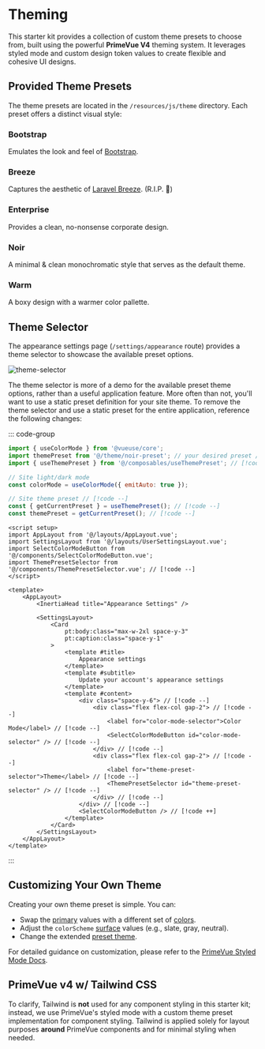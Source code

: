 # Theming

This starter kit provides a collection of custom theme presets to choose from, built using the powerful **PrimeVue V4** theming system. It leverages styled mode and custom design token values to create flexible and cohesive UI designs.

## Provided Theme Presets

The theme presets are located in the `/resources/js/theme` directory. Each preset offers a distinct visual style:

### Bootstrap

Emulates the look and feel of [Bootstrap](https://getbootstrap.com/).

### Breeze

Captures the aesthetic of [Laravel Breeze](https://github.com/laravel/breeze). (R.I.P. :pray:)

### Enterprise

Provides a clean, no-nonsense corporate design.

### Noir

A minimal & clean monochromatic style that serves as the default theme.

### Warm

A boxy design with a warmer color pallette.

## Theme Selector

The appearance settings page (`/settings/appearance` route) provides a theme selector to showcase the available preset options.

![theme-selector](/images/theme-selector-ss.png)

The theme selector is more of a demo for the available preset theme options, rather than a useful application feature. More often than not, you'll want to use a static preset definition for your site theme. To remove the theme selector and use a static preset for the entire application, reference the following changes:

::: code-group

```js [resources/js/app.js]
import { useColorMode } from '@vueuse/core';
import themePreset from '@/theme/noir-preset'; // your desired preset // [!code ++]
import { useThemePreset } from '@/composables/useThemePreset'; // [!code --]

// Site light/dark mode
const colorMode = useColorMode({ emitAuto: true });

// Site theme preset // [!code --]
const { getCurrentPreset } = useThemePreset(); // [!code --]
const themePreset = getCurrentPreset(); // [!code --]
```

```vue [resources/js/pages/settings/Appearance.vue]
<script setup>
import AppLayout from '@/layouts/AppLayout.vue';
import SettingsLayout from '@/layouts/UserSettingsLayout.vue';
import SelectColorModeButton from '@/components/SelectColorModeButton.vue';
import ThemePresetSelector from '@/components/ThemePresetSelector.vue'; // [!code --]
</script>

<template>
    <AppLayout>
        <InertiaHead title="Appearance Settings" />

        <SettingsLayout>
            <Card
                pt:body:class="max-w-2xl space-y-3"
                pt:caption:class="space-y-1"
            >
                <template #title>
                    Appearance settings
                </template>
                <template #subtitle>
                    Update your account's appearance settings
                </template>
                <template #content>
                    <div class="space-y-6"> // [!code --]
                        <div class="flex flex-col gap-2"> // [!code --]
                            <label for="color-mode-selector">Color Mode</label> // [!code --]
                            <SelectColorModeButton id="color-mode-selector" /> // [!code --]
                        </div> // [!code --]
                        <div class="flex flex-col gap-2"> // [!code --]
                            <label for="theme-preset-selector">Theme</label> // [!code --]
                            <ThemePresetSelector id="theme-preset-selector" /> // [!code --]
                        </div> // [!code --]
                    </div> // [!code --]
                    <SelectColorModeButton /> // [!code ++]
                </template>
            </Card>
        </SettingsLayout>
    </AppLayout>
</template>
```

:::

## Customizing Your Own Theme

Creating your own theme preset is simple. You can:

-   Swap the [primary](https://primevue.org/theming/styled/#primary) values with a different set of [colors](https://primevue.org/theming/styled/#colors).
-   Adjust the `colorScheme` [surface](https://primevue.org/theming/styled/#surface) values (e.g., slate, gray, neutral).
-   Change the extended [preset theme](https://primevue.org/theming/styled/#presets).

For detailed guidance on customization, please refer to the [PrimeVue Styled Mode Docs](https://primevue.org/theming/styled/).

## PrimeVue v4 w/ Tailwind CSS

To clarify, Tailwind is **not** used for any component styling in this starter kit; instead, we use PrimeVue's styled mode with a custom theme preset implementation for component styling. Tailwind is applied solely for layout purposes **around** PrimeVue components and for minimal styling when needed.
